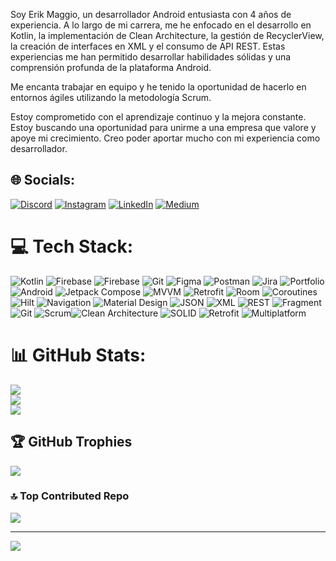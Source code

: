 
Soy Erik Maggio, un desarrollador Android entusiasta con 4 años de experiencia. A lo largo de mi carrera, me he enfocado en el desarrollo en Kotlin, la implementación de Clean Architecture, la gestión de RecyclerView, la creación de interfaces en XML y el consumo de API REST. Estas experiencias me han permitido desarrollar habilidades sólidas y una comprensión profunda de la plataforma Android.

Me encanta trabajar en equipo y he tenido la oportunidad de hacerlo en entornos ágiles utilizando la metodología Scrum.

Estoy comprometido con el aprendizaje continuo y la mejora constante. Estoy buscando una oportunidad para unirme a una empresa que valore y apoye mi crecimiento. Creo poder aportar mucho con mi experiencia como desarrollador.

## 🌐 Socials:
[![Discord](https://img.shields.io/badge/Discord-%237289DA.svg?logo=discord&logoColor=white)](https://discord.gg/Eri) [![Instagram](https://img.shields.io/badge/Instagram-%23E4405F.svg?logo=Instagram&logoColor=white)](https://instagram.com/erik_maggio) [![LinkedIn](https://img.shields.io/badge/LinkedIn-%230077B5.svg?logo=linkedin&logoColor=white)](https://linkedin.com/in/https://www.linkedin.com/in/erik-maggio-3231b0217/) [![Medium](https://img.shields.io/badge/Medium-12100E?logo=medium&logoColor=white)](https://medium.com/@agustin) 

# 💻 Tech Stack:
![Kotlin](https://img.shields.io/badge/kotlin-%237F52FF.svg?style=for-the-badge&logo=kotlin&logoColor=white) ![Firebase](https://img.shields.io/badge/firebase-%23039BE5.svg?style=for-the-badge&logo=firebase) ![Firebase](https://img.shields.io/badge/firebase-a08021?style=for-the-badge&logo=firebase&logoColor=ffcd34) ![Git](https://img.shields.io/badge/git-%23F05033.svg?style=for-the-badge&logo=git&logoColor=white) ![Figma](https://img.shields.io/badge/figma-%23F24E1E.svg?style=for-the-badge&logo=figma&logoColor=white) ![Postman](https://img.shields.io/badge/Postman-FF6C37?style=for-the-badge&logo=postman&logoColor=white) ![Jira](https://img.shields.io/badge/jira-%230A0FFF.svg?style=for-the-badge&logo=jira&logoColor=white) ![Portfolio](https://img.shields.io/badge/Portfolio-%23000000.svg?style=for-the-badge&logo=firefox&logoColor=#FF7139) ![Android](https://img.shields.io/badge/Android-3DDC84?style=for-the-badge&logo=android&logoColor=white)
![Jetpack Compose](https://img.shields.io/badge/Jetpack%20Compose-4285F4?style=for-the-badge&logo=jetpackcompose&logoColor=white) ![MVVM](https://img.shields.io/badge/MVVM-%230095D5.svg?style=for-the-badge&logoColor=white)
![Retrofit](https://img.shields.io/badge/Retrofit-FF6C37?style=for-the-badge&logo=retrofit&logoColor=white) ![Room](https://img.shields.io/badge/Room-4285F4?style=for-the-badge&logo=room&logoColor=white)
![Coroutines](https://img.shields.io/badge/Coroutines-%23FF5733.svg?style=for-the-badge&logo=coroutines&logoColor=white)
![Hilt](https://img.shields.io/badge/Hilt-00897B?style=for-the-badge&logo=dagger&logoColor=white) ![Navigation](https://img.shields.io/badge/Navigation-232F3E?style=for-the-badge&logo=nav&logoColor=white)
![Material Design](https://img.shields.io/badge/Material%20Design-757575?style=for-the-badge&logo=material-design&logoColor=white)
![JSON](https://img.shields.io/badge/JSON-000000?style=for-the-badge&logo=json&logoColor=white) ![XML](https://img.shields.io/badge/XML-E34F26?style=for-the-badge&logo=xml&logoColor=white) ![REST](https://img.shields.io/badge/REST-02569B?style=for-the-badge&logo=rest&logoColor=white) ![Fragment](https://img.shields.io/badge/Fragment-007ACC?style=for-the-badge&logo=android&logoColor=white)
![Git](https://img.shields.io/badge/Git-F05033?style=for-the-badge&logo=git&logoColor=white)
![Scrum](https://img.shields.io/badge/Scrum-6DB33F?style=for-the-badge&logo=scrum&logoColor=white)![Clean Architecture](https://img.shields.io/badge/Clean%20Architecture-7B8794?style=for-the-badge&logo=cleanarchitecture&logoColor=white)
![SOLID](https://img.shields.io/badge/SOLID-ffcc00?style=for-the-badge&logo=solid&logoColor=black)
![Retrofit](https://img.shields.io/badge/Retrofit-FF6C37?style=for-the-badge&logo=retrofit&logoColor=white) ![Multiplatform](https://img.shields.io/badge/Multiplatform-4285F4?style=for-the-badge&logo=android&logoColor=white)



# 📊 GitHub Stats:
![](https://github-readme-stats.vercel.app/api?username=ErikMaggio&theme=dark&hide_border=false&include_all_commits=false&count_private=false)<br/>
![](https://github-readme-streak-stats.herokuapp.com/?user=ErikMaggio&theme=dark&hide_border=false)<br/>
![](https://github-readme-stats.vercel.app/api/top-langs/?username=ErikMaggio&theme=dark&hide_border=false&include_all_commits=false&count_private=false&layout=compact)

## 🏆 GitHub Trophies
![](https://github-profile-trophy.vercel.app/?username=ErikMaggio&theme=dracula&no-frame=false&no-bg=true&margin-w=4)



### 🔝 Top Contributed Repo
![](https://github-contributor-stats.vercel.app/api?username=ErikMaggio&limit=5&theme=dark&combine_all_yearly_contributions=true)

---
[![](https://visitcount.itsvg.in/api?id=ErikMaggio&icon=0&color=0)](https://visitcount.itsvg.in)

<!-- Proudly created with GPRM ( https://gprm.itsvg.in ) -->
